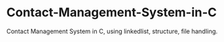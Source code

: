 # Contact-Management-System-in-C
Contact Management System in C, using linkedlist, structure, file handling.
